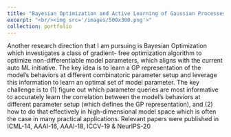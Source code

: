 ```yaml
---
title: "Bayesian Optimization and Active Learning of Gaussian Processes"
excerpt: "<br/><img src='/images/500x300.png'>"
collection: portfolio
---
```


Another research direction that I am pursuing is Bayesian Optimization which investigates a class of gradient- free optimization algorithm to optimize non-differentiable model parameters, which aligns with the current auto ML initiative. The key idea is to learn a GP representation of the model’s behaviors at different combinatoric parameter setup and leverage this information to learn an optimal set of model parameter. The key challenge is to (1) figure out which parameter queries are most informative to accurately learn the correlation between the model’s behaviors at different parameter setup (which defines the GP representation), and (2) how to do that effectively in high-dimensional model space which is often the case in many practical applications. Relevant papers were published in ICML-14, AAAI-16, AAAI-18, ICCV-19 & NeurIPS-20